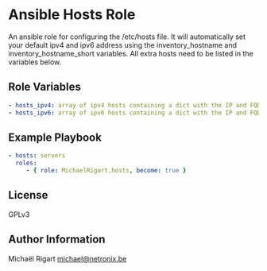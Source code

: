 Ansible Hosts Role
==================

An ansible role for configuring the /etc/hosts file. It will automatically set your default ipv4 and ipv6 address using the inventory_hostname and inventory_hostname_short variables.
All extra hosts need to be listed in the variables below.

Role Variables
--------------

```yaml
- hosts_ipv4: array of ipv4 hosts containing a dict with the IP and FQDN
- hosts_ipv6: array of ipv6 hosts containing a dict with the IP and FQDN
```

Example Playbook
----------------

```yaml
- hosts: servers
  roles:
     - { role: MichaelRigart.hosts, become: true }
```

License
-------

GPLv3

Author Information
------------------

Michaël Rigart <michael@netronix.be>
